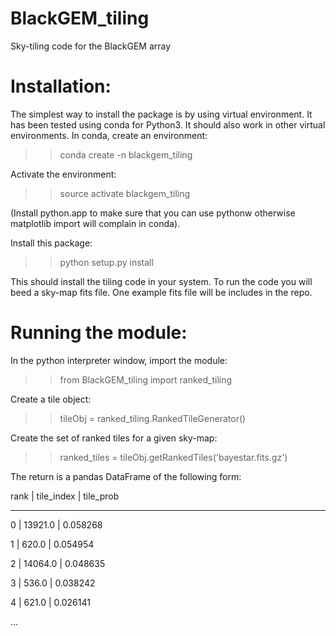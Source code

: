 # BlackGEM_tiling
Sky-tiling code for the BlackGEM array

Installation:
============
The simplest way to install the package is by using virtual environment. It has been tested using conda for Python3. 
It should also work in other virtual environments. 
In conda, create an environment:

>> conda create -n blackgem_tiling

Activate the environment:

>> source activate blackgem_tiling

(Install python.app to make sure that you can use pythonw otherwise matplotlib import will complain in conda).

Install this package:

>> python setup.py install

This should install the tiling code in your system. To run the code you will beed a sky-map fits file. One example
fits file will be includes in the repo. 

Running the module:
==================

In the python interpreter window, import the module:

>> from BlackGEM_tiling import ranked_tiling

Create a tile object:

>> tileObj = ranked_tiling.RankedTileGenerator()

Create the set of ranked tiles for a given sky-map:

>> ranked_tiles = tileObj.getRankedTiles('bayestar.fits.gz')

The return is a pandas DataFrame of the following form:

rank |  tile_index | tile_prob

- - - - - - - - - - - - - 

0   |  13921.0 |  0.058268

1   |    620.0 |  0.054954

2   |  14064.0 |  0.048635

3   |    536.0 |  0.038242

4   |    621.0 |  0.026141

...



